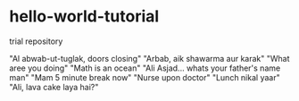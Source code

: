 # hello-world-tutorial
trial repository

"Al abwab-ut-tuglak, doors closing"
"Arbab, aik shawarma aur karak"
"What aree you doing"
"Math is an ocean"
"Ali Asjad... whats your father's name man"
"Mam 5 minute break now"
"Nurse upon doctor"
"Lunch nikal yaar"
"Ali, lava cake laya hai?"

